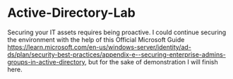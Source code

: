 # Active-Directory-Lab

Securing your IT assets requires being proactive. I could continue securing the environment with the help of this Official Microsoft Guide https://learn.microsoft.com/en-us/windows-server/identity/ad-ds/plan/security-best-practices/appendix-e--securing-enterprise-admins-groups-in-active-directory, but for the sake of demonstration I will finish here. 
